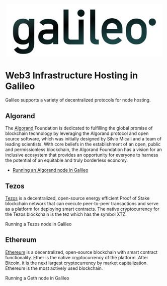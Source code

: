 <p align="center">
  <img src="/docs/images/galileo_pres.png" width="500">
</p>

# Web3 Infrastructure Hosting in Galileo

Galileo supports a variety of decentralized protocols for node hosting. 

## Algorand

The [Algorand](https://algorand.foundation/) Foundation is dedicated to fulfilling 
the global promise of blockchain technology by leveraging the Algorand protocol and 
open source software, which was initially designed by Silvio Micali and a team of 
leading scientists. With core beliefs in the establishment of an open, public and 
permissionless blockchain, the Algorand Foundation has a vision for an inclusive 
ecosystem that provides an opportunity for everyone to harness the potential of an 
equitable and truly borderless economy.

- [Running an Algorand node in Galileo](docs/algorand.html)

## Tezos

[Tezos](https://tezos.com/) is a decentralized, open-source energy efficient Proof 
of Stake blockchain network that can execute peer-to-peer transactions and serve as a 
platform for deploying smart contracts. The native cryptocurrency for the Tezos 
blockchain is the tez which has the symbol XTZ.

Running a Tezos node in Galileo

## Ethereum

[Ethereum](https://ethereum.org/en/) is a decentralized, open-source blockchain with 
smart contract functionality. Ether is the native cryptocurrency of the platform. After 
Bitcoin, it is the next largest cryptocurrency by market capitalization. Ethereum is the 
most actively used blockchain.

Running a Geth node in Galileo
